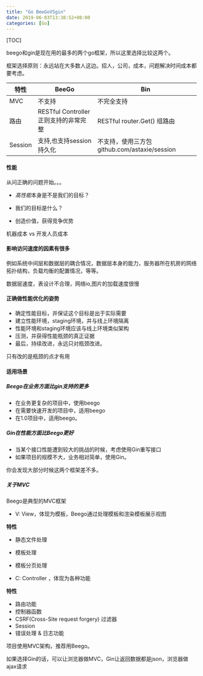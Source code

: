```yaml
---
title: "Go BeeGoVSgin"
date: 2019-06-03T13:38:52+08:00
categories: [Go]
---
```


[TOC]

beego和gin是现在用的最多的两个go框架，所以这里选择比较这两个。

框架选择原则：永远站在大多数人这边。招人，公司，成本，问题解决时间成本都要考虑。



| 特性    | BeeGo                                 | Bin                                           |
| ------- | ------------------------------------- | --------------------------------------------- |
| MVC     | 不支持                                | 不完全支持                                    |
| 路由    | RESTful Controller 正则支持的非常完整 | RESTful router.Get() 组路由                   |
| Session | 支持,也支持session持久化              | 不支持，使用三方包 github.com/astaxie/session |

#### 性能

从问正确的问题开始。。。

- *高性能*本身是不是我们的目标？

- 我们的目标是什么？
- 创造价值，获得竞争优势

机器成本 vs 开发人员成本

#### 影响访问速度的因素有很多

例如系统中间层和数据层的耦合情况，数据层本身的能力，服务器所在机房的网络拓扑结构，负载均衡的配置情况，等等。

数据层速度，表设计不合理，网络io,图片的加载速度很慢

#### 正确做性能优化的姿势

- 确定性能目标，并保证这个目标是出于实际需要
- 建立性能环境，staging环境，并与线上环境隔离
- 性能环境和staging环境应该与线上环境类似架构
- 压测，并获得性能瓶颈的真正证据
- 最后，持续改进，永远只对瓶颈改进。

只有改的是瓶颈的点才有用

#### 适用场景

##### Beego在业务方面比gin支持的更多

- 在业务更复杂的项目中，使用beego
- 在需要快速开发的项目中，适用beego
- 在1.0项目中，适用beego。

##### Gin在性能方面比Beego更好

- 当某个接口性能遭到较大的挑战的时候，考虑使用Gin重写接口
- 如果项目的规模不大，业务相对简单，使用Gin。

你会发现大部分时候这两个框架差不多。



##### 关于MVC

Beego是典型的MVC框架

- V: View，体现为模板，Beego通过处理模板和渲染模板展示视图

**特性**

- 静态文件处理
- 模板处理
- 模板分页处理

- C: Controller ，体现为各种功能

**特性**

- 路由功能
- 控制器函数
- CSRF(Cross-Site request forgery) 过滤器
- Session
- 错误处理 & 日志功能

项目使用MVC架构，推荐用Beego。

如果选择Gin的话，可以让浏览器做MVC，Gin让返回数据都是json，浏览器做ajax请求